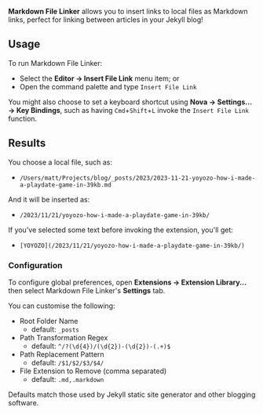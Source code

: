 **Markdown File Linker** allows you to insert links to local files as Markdown links, perfect for linking between articles in your Jekyll blog!

## Usage

To run Markdown File Linker:

- Select the **Editor → Insert File Link** menu item; or
- Open the command palette and type `Insert File Link`

You might also choose to set a keyboard shortcut using **Nova → Settings... → Key Bindings**, such as having `Cmd`+`Shift`+`L` invoke the `Insert File Link` function.

## Results

You choose a local file, such as:

- `/Users/matt/Projects/blog/_posts/2023/2023-11-21-yoyozo-how-i-made-a-playdate-game-in-39kb.md`

And it will be inserted as:

- `/2023/11/21/yoyozo-how-i-made-a-playdate-game-in-39kb/`

If you've selected some text before invoking the extension, you'll get:

- `[YOYOZO](/2023/11/21/yoyozo-how-i-made-a-playdate-game-in-39kb/)`

### Configuration

To configure global preferences, open **Extensions → Extension Library...** then select Markdown File Linker's **Settings** tab.

You can customise the following:

- Root Folder Name
	- default: `_posts`
- Path Transformation Regex
	- default: `^/?(\d{4})/(\d{2})-(\d{2})-(.+)$`
- Path Replacement Pattern
	- default: `/$1/$2/$3/$4/`
- File Extension to Remove (comma separated)
	- default: `.md,.markdown`

Defaults match those used by Jekyll static site generator and other blogging software.
